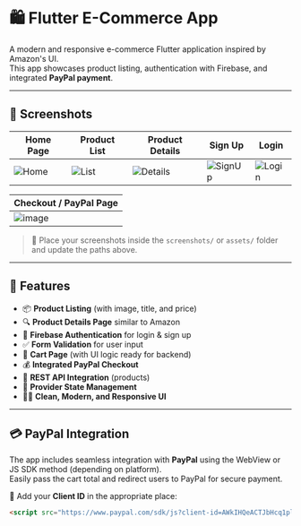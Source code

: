 # 🛍️ Flutter E-Commerce App

A modern and responsive e-commerce Flutter application inspired by Amazon's UI.  
This app showcases product listing, authentication with Firebase, and integrated **PayPal payment**.

---

## 📱 Screenshots

| Home Page | Product List | Product Details | Sign Up | Login |
|-----------|--------------|------------------|---------|-------|
| ![Home](https://github.com/user-attachments/assets/f50d5e8a-b1e5-4f00-94cc-a219e1eb81fd) | ![List](https://github.com/user-attachments/assets/8a86c983-baf6-4842-85b1-c23f30dcd422) | ![Details](https://github.com/user-attachments/assets/456ce525-0154-44be-a889-9ff4dd2bb394) | ![SignUp](https://github.com/user-attachments/assets/a50d2acd-8ec3-46f7-98b2-d11a18167466) | ![Login](https://github.com/user-attachments/assets/9f250501-506d-4b56-8b44-d667076737e8) |

| Checkout / PayPal Page |
|------------------------|
| ![image](https://github.com/user-attachments/assets/0ba7bb75-ebc4-4a31-af25-6e8578621293)|

> 📸 Place your screenshots inside the `screenshots/` or `assets/` folder and update the paths above.

---

## 🚀 Features

- 📦 **Product Listing** (with image, title, and price)
- 🔍 **Product Details Page** similar to Amazon
- 🔐 **Firebase Authentication** for login & sign up
- ✅ **Form Validation** for user input
- 🛒 **Cart Page** (with UI logic ready for backend)
- 💰 **Integrated PayPal Checkout**
- 📡 **REST API Integration** (products)
- 🧠 **Provider State Management**
- 🧑‍🎨 **Clean, Modern, and Responsive UI**

---

## 💳 PayPal Integration

The app includes seamless integration with **PayPal** using the WebView or JS SDK method (depending on platform).  
Easily pass the cart total and redirect users to PayPal for secure payment.

🔑 Add your **Client ID** in the appropriate place:

```html
<script src="https://www.paypal.com/sdk/js?client-id=AWkIHQeACTJbHcq1plYgjtwj2fObzE0p6LMLnTnLjtJb8E2FqrtRfe4UdbwvjDX9Z8CWBTXivcJ6oXpS&currency=USD"></script>
